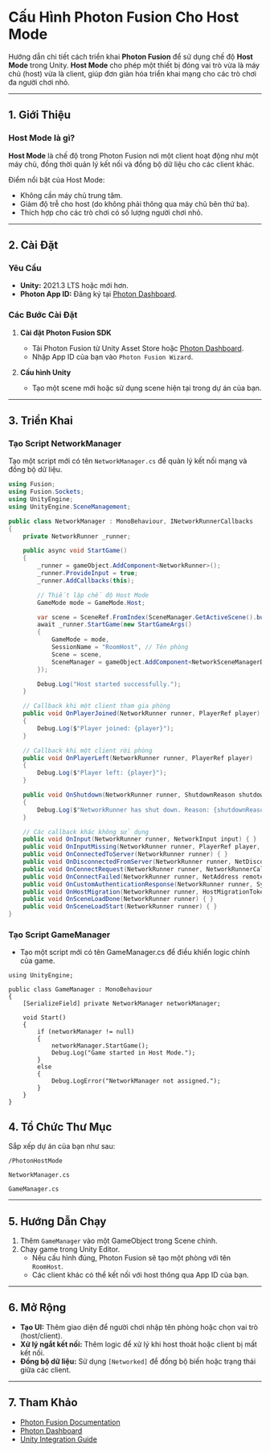 # Cấu Hình Photon Fusion Cho Host Mode

Hướng dẫn chi tiết cách triển khai **Photon Fusion** để sử dụng chế độ **Host Mode** trong Unity. **Host Mode** cho phép một thiết bị đóng vai trò vừa là máy chủ (host) vừa là client, giúp đơn giản hóa triển khai mạng cho các trò chơi đa người chơi nhỏ.

---

## 1. Giới Thiệu

### Host Mode là gì?  
**Host Mode** là chế độ trong Photon Fusion nơi một client hoạt động như một máy chủ, đồng thời quản lý kết nối và đồng bộ dữ liệu cho các client khác.  

Điểm nổi bật của Host Mode:  
- Không cần máy chủ trung tâm.  
- Giảm độ trễ cho host (do không phải thông qua máy chủ bên thứ ba).  
- Thích hợp cho các trò chơi có số lượng người chơi nhỏ.  

---

## 2. Cài Đặt

### Yêu Cầu  
- **Unity:** 2021.3 LTS hoặc mới hơn.  
- **Photon App ID:** Đăng ký tại [Photon Dashboard](https://dashboard.photonengine.com).  

### Các Bước Cài Đặt  

1. **Cài đặt Photon Fusion SDK**  
   - Tải Photon Fusion từ Unity Asset Store hoặc [Photon Dashboard](https://dashboard.photonengine.com).  
   - Nhập App ID của bạn vào `Photon Fusion Wizard`.  

2. **Cấu hình Unity**  
   - Tạo một scene mới hoặc sử dụng scene hiện tại trong dự án của bạn.  

---

## 3. Triển Khai

### **Tạo Script NetworkManager**  

Tạo một script mới có tên `NetworkManager.cs` để quản lý kết nối mạng và đồng bộ dữ liệu.

```csharp
using Fusion;
using Fusion.Sockets;
using UnityEngine;
using UnityEngine.SceneManagement;

public class NetworkManager : MonoBehaviour, INetworkRunnerCallbacks
{
    private NetworkRunner _runner;

    public async void StartGame()
    {
        _runner = gameObject.AddComponent<NetworkRunner>();
        _runner.ProvideInput = true;
        _runner.AddCallbacks(this);

        // Thiết lập chế độ Host Mode
        GameMode mode = GameMode.Host;

        var scene = SceneRef.FromIndex(SceneManager.GetActiveScene().buildIndex);
        await _runner.StartGame(new StartGameArgs()
        {
            GameMode = mode,
            SessionName = "RoomHost", // Tên phòng
            Scene = scene,
            SceneManager = gameObject.AddComponent<NetworkSceneManagerDefault>()
        });

        Debug.Log("Host started successfully.");
    }

    // Callback khi một client tham gia phòng
    public void OnPlayerJoined(NetworkRunner runner, PlayerRef player)
    {
        Debug.Log($"Player joined: {player}");
    }

    // Callback khi một client rời phòng
    public void OnPlayerLeft(NetworkRunner runner, PlayerRef player)
    {
        Debug.Log($"Player left: {player}");
    }

    public void OnShutdown(NetworkRunner runner, ShutdownReason shutdownReason)
    {
        Debug.Log($"NetworkRunner has shut down. Reason: {shutdownReason}");
    }

    // Các callback khác không sử dụng
    public void OnInput(NetworkRunner runner, NetworkInput input) { }
    public void OnInputMissing(NetworkRunner runner, PlayerRef player, NetworkInput input) { }
    public void OnConnectedToServer(NetworkRunner runner) { }
    public void OnDisconnectedFromServer(NetworkRunner runner, NetDisconnectReason reason) { }
    public void OnConnectRequest(NetworkRunner runner, NetworkRunnerCallbackArgs.ConnectRequest request, byte[] token) { }
    public void OnConnectFailed(NetworkRunner runner, NetAddress remoteAddress, NetConnectFailedReason reason) { }
    public void OnCustomAuthenticationResponse(NetworkRunner runner, System.Collections.Generic.Dictionary<string, object> data) { }
    public void OnHostMigration(NetworkRunner runner, HostMigrationToken hostMigrationToken) { }
    public void OnSceneLoadDone(NetworkRunner runner) { }
    public void OnSceneLoadStart(NetworkRunner runner) { }
}
```
### Tạo Script GameManager
- Tạo một script mới có tên GameManager.cs để điều khiển logic chính của game.
```
using UnityEngine;

public class GameManager : MonoBehaviour
{
    [SerializeField] private NetworkManager networkManager;

    void Start()
    {
        if (networkManager != null)
        {
            networkManager.StartGame();
            Debug.Log("Game started in Host Mode.");
        }
        else
        {
            Debug.LogError("NetworkManager not assigned.");
        }
    }
}

```
## 4. Tổ Chức Thư Mục

Sắp xếp dự án của bạn như sau:
```
/PhotonHostMode

NetworkManager.cs

GameManager.cs
```

---

## 5. Hướng Dẫn Chạy

1. Thêm `GameManager` vào một GameObject trong Scene chính.  
2. Chạy game trong Unity Editor.  
   - Nếu cấu hình đúng, Photon Fusion sẽ tạo một phòng với tên `RoomHost`.  
   - Các client khác có thể kết nối với host thông qua App ID của bạn.  

---

## 6. Mở Rộng

- **Tạo UI:** Thêm giao diện để người chơi nhập tên phòng hoặc chọn vai trò (host/client).  
- **Xử lý ngắt kết nối:** Thêm logic để xử lý khi host thoát hoặc client bị mất kết nối.  
- **Đồng bộ dữ liệu:** Sử dụng `[Networked]` để đồng bộ biến hoặc trạng thái giữa các client.  

---

## 7. Tham Khảo

- [Photon Fusion Documentation](https://doc.photonengine.com/fusion)  
- [Photon Dashboard](https://dashboard.photonengine.com)  
- [Unity Integration Guide](https://unity.com/learn)  
